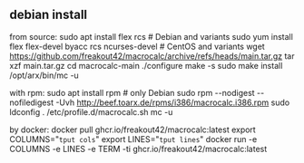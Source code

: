 debian install
--------------

from source:
    sudo apt install flex rcs                                # Debian and variants
    sudo yum install flex flex-devel byacc rcs ncurses-devel # CentOS and variants
    wget https://github.com/freakout42/macrocalc/archive/refs/heads/main.tar.gz
    tar xzf main.tar.gz
    cd macrocalc-main
    ./configure 
    make -s
    sudo make install
    /opt/arx/bin/mc -u

with rpm:
    sudo apt install rpm # only Debian
    sudo rpm --nodigest --nofiledigest -Uvh http://beef.toarx.de/rpms/i386/macrocalc.i386.rpm
    sudo ldconfig
    . /etc/profile.d/macrocalc.sh
    mc -u

by docker:
    docker pull ghcr.io/freakout42/macrocalc:latest
    export COLUMNS="`tput cols`"
    export LINES="`tput lines`"
    docker run -e COLUMNS -e LINES -e TERM -ti ghcr.io/freakout42/macrocalc:latest


